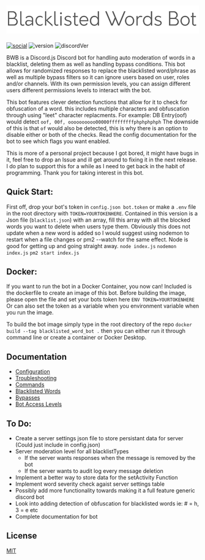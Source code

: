 ![BlacklistedWordsBot-Logo](/assets/name.png)
---
[![social](https://img.shields.io/badge/Social-Twitter-blue)](https://twitter.com/scrub_fps) ![version](https://img.shields.io/badge/Version-1.7-green) ![discordVer](https://img.shields.io/badge/Discord.js-%5E12.3.1-blue)

BWB is a Discord.js Discord bot for handling auto moderation of words in a blacklist, deleting them as well as handling bypass conditions.
This bot allows for randomized responses to replace the blacklisted word/phrase as well as multiple bypass filters so it can ignore users based on user, roles and/or channels.
With its own permission levels, you can assign different users different permissions levels to interact with the bot.

This bot features clever detection functions that allow for it to check for obfuscation of a word. this includes multiple characters and obfuscation through using "leet" character replacments.
For example: DB Entry(oof) would detect `oof, 00f, oooooooooo00000fffffffffphphphphph`
The downside of this is that `of` would also be detected, this is why there is an option to disable either or both of the checks. Read the config documentation for the bot to see which flags you want enabled.

This is more of a personal project because I got bored,  it might have bugs in it, feel free to drop an Issue and ill get around to fixing it in the next release. I do plan to support this for a while as I need to get back in the habit of programming. Thank you for taking interest in this bot.

## Quick Start:
First off, drop your bot's token in `config.json bot.token` or make a `.env` file in the root directory with `TOKEN=YOURTOKENHERE`.
Contained in this version is a Json file (`blacklist.json`) with an array, fill this array with all the blocked words you want to delete when users type them. Obviously this does not update when a new word is added so I would suggest using nodemon to restart when a file changes or pm2 --watch for the same effect. Node is good for getting up and going straight away.
`node index.js`
`nodemon index.js`
`pm2 start index.js`

## Docker:
If you want to run the bot in a Docker Container, you now can! Included is the dockerfile to create an image of this bot. Before building the image, please open the file and set your bots token here 
`ENV TOKEN=YOURTOKENHERE` 
Or can also set the token as a variable when you environment variable when you run the image. 

To build the bot image simply type in the root directory of the repo
`docker build --tag blacklisted_word_bot .`
then you can either run it through command line or create a container or
Docker Desktop.

## Documentation
- [Configuration](./docs/config.md)
- [Troubleshooting](./docs/troubleshooting.md)
- [Commands](./docs/commands.md)
- [Blacklisted Words](./docs/blacklisted-words.md)
- [Bypasses](./docs/bypasses.md)
- [Bot Access Levels](./docs/moderation-permissions.md)

## To Do:
* Create a server settings json file to store persistant data for server (Could just   include in config.json)
* Server moderation level for all blacklistTypes
    * If the server wants responses when the message is removed by the bot
    * If the server wants to audit log every message deletion
* Implement a better way to store data for the setActivity Function
* Implement word severity check agaist server settings table
* Possibly add more functionality towards making it a full feature generic discord bot
* Look into adding detection of obfuscation for blacklisted words ie: # = h, 3 = e etc
* Complete documentation for bot

## License
[MIT](https://choosealicense.com/licenses/mit/)